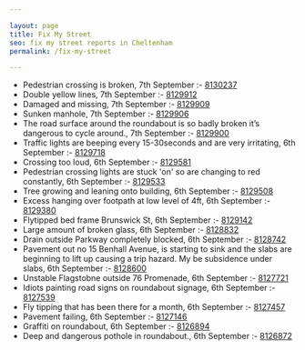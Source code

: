 ```yaml
---

layout: page
title: Fix My Street
seo: fix my street reports in Cheltenham
permalink: /fix-my-street

---
```


<!-- fix_marker starts -->

- Pedestrian crossing is broken, 7th September :- [8130237](https://www.fixmystreet.com/report/8130237)
- Double yellow lines, 7th September :- [8129912](https://www.fixmystreet.com/report/8129912)
- Damaged and missing, 7th September :- [8129909](https://www.fixmystreet.com/report/8129909)
- Sunken manhole, 7th September :- [8129906](https://www.fixmystreet.com/report/8129906)
- The road surface around the roundabout is so badly broken it’s dangerous to cycle around., 7th September :- [8129900](https://www.fixmystreet.com/report/8129900)
- Traffic lights are beeping every 15-30seconds and are very irritating, 6th September :- [8129718](https://www.fixmystreet.com/report/8129718)
- Crossing too loud, 6th September :- [8129581](https://www.fixmystreet.com/report/8129581)
- Pedestrian crossing lights are stuck 'on' so are changing to red constantly, 6th September :- [8129533](https://www.fixmystreet.com/report/8129533)
- Tree growing and leaning onto building, 6th September :- [8129508](https://www.fixmystreet.com/report/8129508)
- Excess hanging over footpath at low level of 4ft, 6th September :- [8129380](https://www.fixmystreet.com/report/8129380)
- Flytipped bed frame Brunswick St, 6th September :- [8129142](https://www.fixmystreet.com/report/8129142)
- Large amount of broken glass, 6th September :- [8128832](https://www.fixmystreet.com/report/8128832)
- Drain outside Parkway completely blocked, 6th September :- [8128742](https://www.fixmystreet.com/report/8128742)
- Pavement out no 15 Benhall Avenue, is starting to sink and the slabs are beginning to lift up causing a trip hazard. My be subsidence under slabs, 6th September :- [8128600](https://www.fixmystreet.com/report/8128600)
- Unstable Flagstobne outside 76 Promenade, 6th September :- [8127721](https://www.fixmystreet.com/report/8127721)
- Idiots painting road signs on roundabout signage, 6th September :- [8127539](https://www.fixmystreet.com/report/8127539)
- Fly tipping that has been there for a month, 6th September :- [8127457](https://www.fixmystreet.com/report/8127457)
- Pavement failing, 6th September :- [8127146](https://www.fixmystreet.com/report/8127146)
- Graffiti on roundabout, 6th September :- [8126894](https://www.fixmystreet.com/report/8126894)
- Deep and dangerous pothole in roundabout., 6th September :- [8126872](https://www.fixmystreet.com/report/8126872)

<!-- fix_marker ends -->
